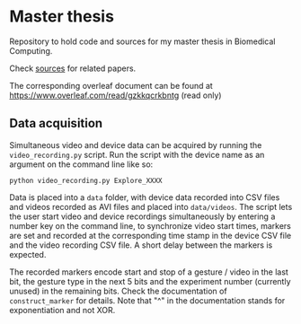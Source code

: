 # Master thesis
Repository to hold code and sources for my master thesis in Biomedical Computing.

Check [sources](sources/) for related papers.

The corresponding overleaf document can be found at https://www.overleaf.com/read/gzkkqcrkbntg (read only)

## Data acquisition
Simultaneous video and device data can be acquired by running the `video_recording.py` script.
Run the script with the device name as an argument on the command line like so:

```python video_recording.py Explore_XXXX```

Data is placed into a `data` folder, with device data recorded into CSV files and videos recorded as AVI files and placed into `data/videos`.
The script lets the user start video and device recordings simultaneously by entering a number key on the command line, to synchronize video start times, markers are set and recorded at the corresponding time stamp in the device CSV file and the video recording CSV file. A short delay between the markers is expected.

The recorded markers encode start and stop of a gesture / video in the last bit, the gesture type in the next 5 bits and the experiment number (currently unused) in the remaining bits. Check the documentation of `construct_marker` for details. Note that "^" in the documentation stands for exponentiation and not XOR.
